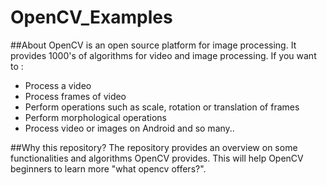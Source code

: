 # OpenCV_Examples
##About
OpenCV is an open source platform for image processing. It provides 1000's of algorithms for video and image processing. If you want to :
* Process a video
* Process frames of video
* Perform operations such as scale, rotation or translation of frames
* Perform morphological operations
* Process video or images on Android
and so many..

##Why this repository?
The repository provides an overview on some functionalities and algorithms OpenCV provides. This will help OpenCV beginners 
to learn more "what opencv offers?".

